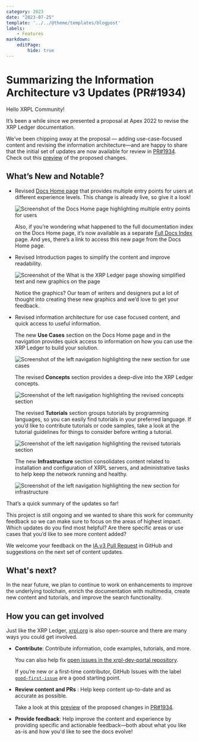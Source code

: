 ```yaml
---
category: 2023
date: "2023-07-25"
template: '../../@theme/templates/blogpost'
labels:
    - Features
markdown:
    editPage:
        hide: true
---
```

# Summarizing the Information Architecture v3 Updates (PR#1934)

Hello XRPL Community! 

It’s been a while since we presented a proposal at Apex 2022 to revise the XRP Ledger documentation. 

We’ve been chipping away at the proposal — adding use-case-focused content and revising the information architecture—and are happy to share that the initial set of updates are now available for review in [PR#1934](https://github.com/XRPLF/xrpl-dev-portal/pull/1934). Check out this [preview](https://XRPLF.github.io/xrpl-dev-portal/pr-preview/IA.v3/) of the proposed changes.

<!-- BREAK -->

## What’s New and Notable? 

* Revised [Docs Home page](https://xrpl.org/docs.html) that provides multiple entry points for users at different experience levels. This change is already live, so give it a look!

    ![Screenshot of the Docs Home page highlighting multiple entry points for users](/blog/img/docs-iav3/xrpl-docs-home.png)

    Also, if you’re wondering what happened to the full documentation index on the Docs Home page, it’s now available as a separate [Full Docs Index](https://xrpl.org/docs-index.html) page. And yes, there’s a link to access this new page from the Docs Home page.

* Revised Introduction pages to simplify the content and improve readability.

    ![Screenshot of the What is the XRP Ledger page showing simplified text and new graphics on the page](/blog/img/docs-iav3/xrpl-docs-revised-introduction.png)

    Notice the graphics? Our team of writers and designers put a lot of thought into creating these new graphics and we’d love to get your feedback. 

* Revised information architecture for use case focused content, and quick access to useful information.

    The new **Use Cases** section on the Docs Home page and in the navigation provides quick access to information on how you can use the XRP Ledger to build your solution.

    ![Screenshot of the left navigation highlighting the new section for use cases](/blog/img/docs-iav3/xrpl-docs-use-cases.png)

    The revised **Concepts** section provides a deep-dive into the XRP Ledger concepts. 

    ![Screenshot of the left navigation highlighting the revised concepts section](/blog/img/docs-iav3/xrpl-docs-concepts.png)

    The revised **Tutorials** section groups tutorials by programming languages, so you can easily find tutorials in your preferred language. If you’d like to contribute tutorials or code samples, take a look at the tutorial guidelines for things to consider before writing a tutorial. 

    ![Screenshot of the left navigation highlighting the revised tutorials section](/blog/img/docs-iav3/xrpl-docs-tutorials.png)

    The new **Infrastructure** section consolidates content related to installation and configuration of XRPL servers, and administrative tasks to help keep the network running and healthy. 

    ![Screenshot of the left navigation highlighting the new section for infrastructure](/blog/img/docs-iav3/xrpl-docs-infrastructure.png)

That’s a quick summary of the updates so far! 

This project is still ongoing and we wanted to share this work for community feedback so we can make sure to focus on the areas of highest impact. Which updates do you find most helpful? Are there specific areas or use cases that you’d like to see more content added? 

We welcome your feedback on the [IA.v3 Pull Request](https://github.com/XRPLF/xrpl-dev-portal/pull/1934) in GitHub and suggestions on the next set of content updates. 

## What's next?

In the near future, we plan to continue to work on enhancements to improve the underlying toolchain, enrich the documentation with multimedia, create new content and tutorials, and improve the search functionality. 

## How you can get involved

Just like the XRP Ledger, [xrpl.org](https://xrpl.org) is also open-source and there are many ways you could get involved. 

* **Contribute**: Contribute information, code examples, tutorials, and more. 

    You can also help fix [open issues in the xrpl-dev-portal repository](https://github.com/XRPLF/xrpl-dev-portal/issues). 

    If you’re new or a first-time contributor, GitHub Issues with the label [`good-first-issue`](https://github.com/XRPLF/xrpl-dev-portal/issues?q=is%3Aissue+is%3Aopen+label%3A%22good+first+issue%22) are a good starting point.  

* **Review content and PRs** : Help keep content up-to-date and as accurate as possible. 

    Take a look at this [preview](https://XRPLF.github.io/xrpl-dev-portal/pr-preview/IA.v3/) of the proposed changes in [PR#1934](https://github.com/XRPLF/xrpl-dev-portal/pull/1934). 

* **Provide feedback**: Help improve the content and experience by providing specific and actionable feedback—both about what you like as-is and how you'd like to see the docs evolve! 
